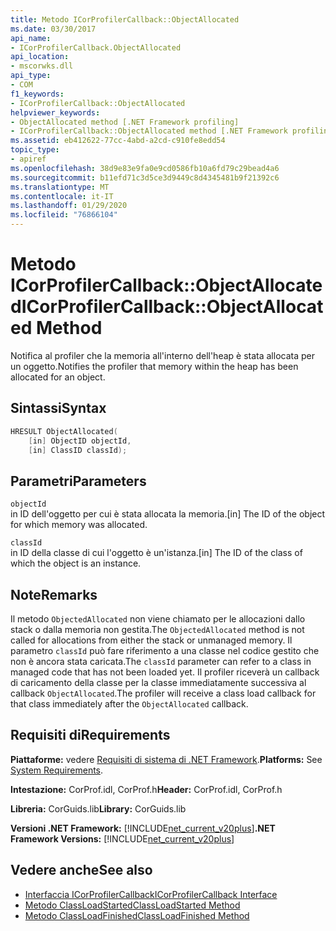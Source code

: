 ```yaml
---
title: Metodo ICorProfilerCallback::ObjectAllocated
ms.date: 03/30/2017
api_name:
- ICorProfilerCallback.ObjectAllocated
api_location:
- mscorwks.dll
api_type:
- COM
f1_keywords:
- ICorProfilerCallback::ObjectAllocated
helpviewer_keywords:
- ObjectAllocated method [.NET Framework profiling]
- ICorProfilerCallback::ObjectAllocated method [.NET Framework profiling]
ms.assetid: eb412622-77cc-4abd-a2cd-c910fe8edd54
topic_type:
- apiref
ms.openlocfilehash: 38d9e83e9fa0e9cd0586fb10a6fd79c29bead4a6
ms.sourcegitcommit: b11efd71c3d5ce3d9449c8d4345481b9f21392c6
ms.translationtype: MT
ms.contentlocale: it-IT
ms.lasthandoff: 01/29/2020
ms.locfileid: "76866104"
---
```

# <a name="icorprofilercallbackobjectallocated-method"></a><span data-ttu-id="41359-102">Metodo ICorProfilerCallback::ObjectAllocated</span><span class="sxs-lookup"><span data-stu-id="41359-102">ICorProfilerCallback::ObjectAllocated Method</span></span>
<span data-ttu-id="41359-103">Notifica al profiler che la memoria all'interno dell'heap è stata allocata per un oggetto.</span><span class="sxs-lookup"><span data-stu-id="41359-103">Notifies the profiler that memory within the heap has been allocated for an object.</span></span>  
  
## <a name="syntax"></a><span data-ttu-id="41359-104">Sintassi</span><span class="sxs-lookup"><span data-stu-id="41359-104">Syntax</span></span>  
  
```cpp  
HRESULT ObjectAllocated(  
    [in] ObjectID objectId,  
    [in] ClassID classId);  
```  
  
## <a name="parameters"></a><span data-ttu-id="41359-105">Parametri</span><span class="sxs-lookup"><span data-stu-id="41359-105">Parameters</span></span>  
 `objectId`  
 <span data-ttu-id="41359-106">in ID dell'oggetto per cui è stata allocata la memoria.</span><span class="sxs-lookup"><span data-stu-id="41359-106">[in] The ID of the object for which memory was allocated.</span></span>  
  
 `classId`  
 <span data-ttu-id="41359-107">in ID della classe di cui l'oggetto è un'istanza.</span><span class="sxs-lookup"><span data-stu-id="41359-107">[in] The ID of the class of which the object is an instance.</span></span>  
  
## <a name="remarks"></a><span data-ttu-id="41359-108">Note</span><span class="sxs-lookup"><span data-stu-id="41359-108">Remarks</span></span>  
 <span data-ttu-id="41359-109">Il metodo `ObjectedAllocated` non viene chiamato per le allocazioni dallo stack o dalla memoria non gestita.</span><span class="sxs-lookup"><span data-stu-id="41359-109">The `ObjectedAllocated` method is not called for allocations from either the stack or unmanaged memory.</span></span> <span data-ttu-id="41359-110">Il parametro `classId` può fare riferimento a una classe nel codice gestito che non è ancora stata caricata.</span><span class="sxs-lookup"><span data-stu-id="41359-110">The `classId` parameter can refer to a class in managed code that has not been loaded yet.</span></span> <span data-ttu-id="41359-111">Il profiler riceverà un callback di caricamento della classe per la classe immediatamente successiva al callback `ObjectAllocated`.</span><span class="sxs-lookup"><span data-stu-id="41359-111">The profiler will receive a class load callback for that class immediately after the `ObjectAllocated` callback.</span></span>  
  
## <a name="requirements"></a><span data-ttu-id="41359-112">Requisiti di</span><span class="sxs-lookup"><span data-stu-id="41359-112">Requirements</span></span>  
 <span data-ttu-id="41359-113">**Piattaforme:** vedere [Requisiti di sistema di .NET Framework](../../../../docs/framework/get-started/system-requirements.md).</span><span class="sxs-lookup"><span data-stu-id="41359-113">**Platforms:** See [System Requirements](../../../../docs/framework/get-started/system-requirements.md).</span></span>  
  
 <span data-ttu-id="41359-114">**Intestazione:** CorProf.idl, CorProf.h</span><span class="sxs-lookup"><span data-stu-id="41359-114">**Header:** CorProf.idl, CorProf.h</span></span>  
  
 <span data-ttu-id="41359-115">**Libreria:** CorGuids.lib</span><span class="sxs-lookup"><span data-stu-id="41359-115">**Library:** CorGuids.lib</span></span>  
  
 <span data-ttu-id="41359-116">**Versioni .NET Framework:** [!INCLUDE[net_current_v20plus](../../../../includes/net-current-v20plus-md.md)]</span><span class="sxs-lookup"><span data-stu-id="41359-116">**.NET Framework Versions:** [!INCLUDE[net_current_v20plus](../../../../includes/net-current-v20plus-md.md)]</span></span>  
  
## <a name="see-also"></a><span data-ttu-id="41359-117">Vedere anche</span><span class="sxs-lookup"><span data-stu-id="41359-117">See also</span></span>

- [<span data-ttu-id="41359-118">Interfaccia ICorProfilerCallback</span><span class="sxs-lookup"><span data-stu-id="41359-118">ICorProfilerCallback Interface</span></span>](icorprofilercallback-interface.md)
- [<span data-ttu-id="41359-119">Metodo ClassLoadStarted</span><span class="sxs-lookup"><span data-stu-id="41359-119">ClassLoadStarted Method</span></span>](icorprofilercallback-classloadstarted-method.md)
- [<span data-ttu-id="41359-120">Metodo ClassLoadFinished</span><span class="sxs-lookup"><span data-stu-id="41359-120">ClassLoadFinished Method</span></span>](icorprofilercallback-classloadfinished-method.md)

